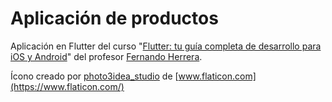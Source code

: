 # Aplicación de productos

Aplicación en Flutter del curso "[Flutter: tu guía completa de desarrollo para iOS y Android](https://www.udemy.com/course/flutter-ios-android-fernando-herrera)" del profesor [Fernando Herrera](https://fernando-herrera.com).

Ícono creado por [photo3idea_studio](https://www.flaticon.com/authors/photo3idea-studio) de [www.flaticon.com](https://www.flaticon.com/)
